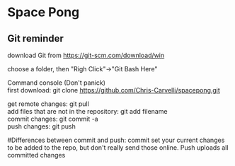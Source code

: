 # Space Pong
## Git reminder

download Git from https://git-scm.com/download/win

choose a folder, then "Righ Click"->"Git Bash Here"

Command console (Don't panick)<br>
first download: git clone https://github.com/Chris-Carvelli/spacepong.git

get remote changes: git pull<br>
add files that are not in the repository: git add filename<br>
commit changes: git commit -a<br>
push changes: git push<br>

#Differences between commit and push: commit set your current changes to be added to the repo, but don't really send those online. Push uploads all committed changes

